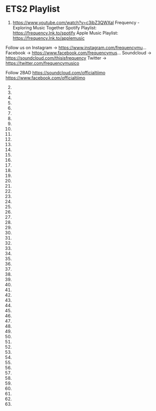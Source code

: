 # ETS2 Playlist
1. https://www.youtube.com/watch?v=c3ibZ3QWXaI
Frequency - Exploring Music Together
Spotify Playlist: https://frequency.lnk.to/spotify
Apple Music Playlist: https://frequency.lnk.to/applemusic

Follow us on
Instagram → https://www.instagram.com/frequencymu...
Facebook → https://www.facebook.com/frequencymus...
Soundcloud → https://soundcloud.com/thisisfrequency
Twitter → https://twitter.com/frequencymusico

Follow 2BAD
https://soundcloud.com/officialtiimo
https://www.facebook.com/officialtiimo

2. 
3. 
4. 
5. 
6. 
7. 
8. 
9. 
10. 
11. 
12. 
13. 
14. 
15. 
16. 
17. 
18. 
19. 
20. 
21. 
22. 
23. 
24. 
25. 
26. 
27. 
28. 
29. 
30. 
31. 
32. 
33. 
34. 
35. 
36. 
37. 
38. 
39. 
40. 
41. 
42. 
43. 
44. 
45. 
46. 
47. 
48. 
49. 
50. 
51. 
52. 
53. 
54. 
55. 
56. 
57. 
58. 
59. 
60. 
61. 
62. 
63. 
